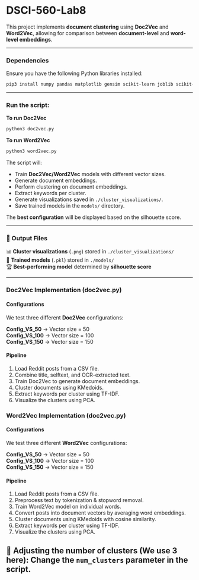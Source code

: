 # DSCI-560-Lab8

This project implements **document clustering** using **Doc2Vec** and **Word2Vec**, allowing for comparison between **document-level** and **word-level embeddings**.

---

### Dependencies
Ensure you have the following Python libraries installed:

```bash
pip3 install numpy pandas matplotlib gensim scikit-learn joblib scikit-learn-extra nltk
```

---

### Run the script:

**To run Doc2Vec**
```bash
python3 doc2vec.py
```

**To run Word2Vec**
```bash
python3 word2vec.py
```

The script will:
   - Train **Doc2Vec/Word2Vec** models with different vector sizes.
   - Generate document embeddings.
   - Perform clustering on document embeddings.
   - Extract keywords per cluster.
   - Generate visualizations saved in `./cluster_visualizations/`.
   - Save trained models in the `models/` directory.

The **best configuration** will be displayed based on the silhouette score.

---

### 📂 Output Files
📊 **Cluster visualizations** (`.png`) stored in `./cluster_visualizations/`  
💾 **Trained models** (`.pkl`) stored in `./models/`  
🏆 **Best-performing model** determined by **silhouette score**  

---
### Doc2Vec Implementation (doc2vec.py)

#### Configurations
We test three different **Doc2Vec** configurations:

**Config_VS_50** → Vector size = 50  
**Config_VS_100** → Vector size = 100  
**Config_VS_150** → Vector size = 150  

#### Pipeline
1.	Load Reddit posts from a CSV file.
2.	Combine title, selftext, and OCR-extracted text.
3.	Train Doc2Vec to generate document embeddings.
4.	Cluster documents using KMedoids.
5.	Extract keywords per cluster using TF-IDF.
6.	Visualize the clusters using PCA.

### Word2Vec Implementation (doc2vec.py)

#### Configurations
We test three different **Word2Vec** configurations:

**Config_VS_50** → Vector size = 50  
**Config_VS_100** → Vector size = 100  
**Config_VS_150** → Vector size = 150  


#### Pipeline
1.	Load Reddit posts from a CSV file.
2.	Preprocess text by tokenization & stopword removal.
3.	Train Word2Vec model on individual words.
4.	Convert posts into document vectors by averaging word embeddings.
5.	Cluster documents using KMedoids with cosine similarity.
6.	Extract keywords per cluster using TF-IDF.
7.	Visualize the clusters using PCA.

**🔧 Adjusting the number of clusters (We use 3 here)**: Change the `num_clusters` parameter in the script.
---